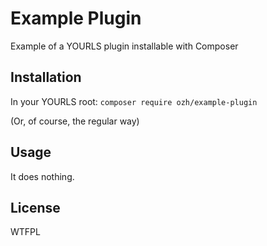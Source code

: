 # Example Plugin

Example of a YOURLS plugin installable with Composer

## Installation

In your YOURLS root: `composer require ozh/example-plugin`

(Or, of course, the regular way)

## Usage

It does nothing.

## License

WTFPL

